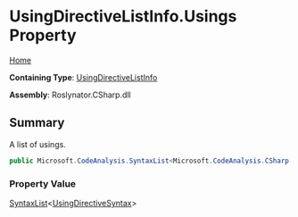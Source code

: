# UsingDirectiveListInfo\.Usings Property

[Home](../../../../../README.md)

**Containing Type**: [UsingDirectiveListInfo](../README.md)

**Assembly**: Roslynator\.CSharp\.dll

## Summary

A list of usings\.

```csharp
public Microsoft.CodeAnalysis.SyntaxList<Microsoft.CodeAnalysis.CSharp.Syntax.UsingDirectiveSyntax> Usings { get; }
```

### Property Value

[SyntaxList](https://docs.microsoft.com/en-us/dotnet/api/microsoft.codeanalysis.syntaxlist-1)\<[UsingDirectiveSyntax](https://docs.microsoft.com/en-us/dotnet/api/microsoft.codeanalysis.csharp.syntax.usingdirectivesyntax)>

